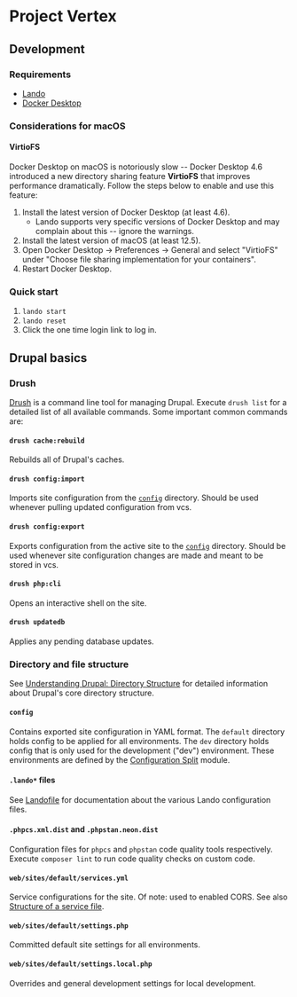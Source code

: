 # Project Vertex

## Development

### Requirements

- [Lando](https://docs.lando.dev/basics/installation.html)
- [Docker Desktop](https://docs.docker.com/engine/install/)

### Considerations for macOS

#### VirtioFS

Docker Desktop on macOS is notoriously slow -- Docker Desktop 4.6 introduced a
new directory sharing feature **VirtioFS** that improves performance
dramatically. Follow the steps below to enable and use this feature:

1. Install the latest version of Docker Desktop (at least 4.6).
   - Lando supports very specific versions of Docker Desktop and may complain
     about this -- ignore the warnings.
2. Install the latest version of macOS (at least 12.5).
3. Open Docker Desktop -> Preferences -> General and select "VirtioFS" under
   "Choose file sharing implementation for your containers".
4. Restart Docker Desktop.

### Quick start

1. `lando start`
2. `lando reset`
3. Click the one time login link to log in.

## Drupal basics

### Drush

[Drush](https://www.drush.org/) is a command line tool for managing Drupal.
Execute `drush list` for a detailed list of all available commands. Some
important common commands are:

#### `drush cache:rebuild`

Rebuilds all of Drupal's caches.

#### `drush config:import`

Imports site configuration from the [`config`](/config) directory. Should be
used whenever pulling updated configuration from vcs.

#### `drush config:export`

Exports configuration from the active site to the [`config`](/config) directory.
Should be used whenever site configuration changes are made and meant to be
stored in vcs.

#### `drush php:cli`

Opens an interactive shell on the site.

#### `drush updatedb`

Applies any pending database updates.

### Directory and file structure

See [Understanding Drupal: Directory Structure](https://www.drupal.org/docs/understanding-drupal/directory-structure)
for detailed information about Drupal's core directory structure.

#### `config`

Contains exported site configuration in YAML format. The `default` directory
holds config to be applied for all environments. The `dev` directory holds
config that is only used for the development ("dev") environment. These
environments are defined by the [Configuration Split](https://www.drupal.org/project/config_split)
module.

#### `.lando*` files

See [Landofile](https://docs.lando.dev/core/v3/#landofile) for documentation
about the various Lando configuration files.

#### `.phpcs.xml.dist` and `.phpstan.neon.dist`

Configuration files for `phpcs` and `phpstan` code quality tools respectively.
Execute `composer lint` to run code quality checks on custom code.

#### `web/sites/default/services.yml`

Service configurations for the site. Of note: used to enabled CORS. See also
[Structure of a service file](https://www.drupal.org/docs/drupal-apis/services-and-dependency-injection/structure-of-a-service-file).

#### `web/sites/default/settings.php`

Committed default site settings for all environments.

#### `web/sites/default/settings.local.php`

Overrides and general development settings for local development.
